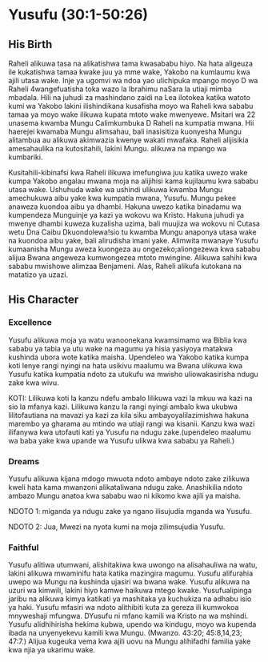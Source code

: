 # Yusufu (30:1-50:26)

## His Birth

Raheli alikuwa tasa na alikatishwa tama kwasababu hiyo. Na hata aligeuza ile kukatishwa tamaa kwake juu ya mme wake, Yakobo na kumlaumu kwa ajili utasa wake. Inje ya ugomvi wa ndoa yao ulichipuka mpango moyo D wa Raheli 4wangefuatisha toka wazo la Ibrahimu naSara la utiaji mimba mbadala. Hili na juhudi za mashindano zaidi na Lea ilotokea katika watoto kumi wa Yakobo lakini ilishindikana kusafisha moyo wa Raheli kwa sababu tamaa ya moyo wake ilikuwa kupata mtoto wake mwenyewe. Msitari wa 22 unasema kwamba Mungu Calimkumbuka D Raheli na kumpatia mwana. Hii haerejei kwamaba Mungu alimsahau, bali inasisitiza kuonyesha Mungu alitambua au alikuwa akimwazia kwenye wakati mwafaka. Raheli alijisikia amesahaulika na kutositahili, lakini Mungu. alikuwa na mpango wa kumbariki.

Kusitahili-kibinafsi kwa Raheli ilikuwa imefungiwa juu katika uwezo wake kumpa Yakobo angalau mwana moja na alijihisi kama kujilaumu kwa sababu utasa wake. Ushuhuda wake wa ushindi ulikuwa kwamba Mungu amechukuwa aibu yake kwa kumpatia mwana, Yusufu. Mungu pekee anaweza kuondoa aibu ya dhambi. Hakuna uwezo katika binadamu wa kumpendeza Munguinje ya kazi ya wokovu wa Kristo. Hakuna juhudi ya mwenye dhambi kuweza kuzalisha uzima, bali muujiza wa wokovu ni Cutasa wetu Dna Caibu Dkuondolewa!sio tu kwamba Mungu anaponya utasa wake na kuondoa aibu yake, bali alirudisha imani yake. Alimwita mwanaye Yusufu kumaanisha Mungu aweza kuongeza au ongezeko;aliongezewa kwa sababu alijua Bwana angeweza kumwongezea mtoto mwingine. Alikuwa sahihi kwa sababu mwishowe alimzaa Benjameni. Alas, Raheli alikufa kutokana na matatizo ya uzazi.

## His Character

### Excellence

Yusufu alikuwa moja ya watu wanoonekana kwamsimamo wa Biblia kwa sababu ya tabia ya utu wake na magumu ya hisia yasiyoya matakwa kushinda ubora wote katika maisha. Upendeleo wa Yakobo katika kumpa koti lenye rangi nyingi na hata usikivu maalumu wa Bwana ulikuwa kwa Yusufu katika kumpatia ndoto za utukufu wa mwisho uliowakasirisha ndugu zake kwa wivu.

KOTI: Lilikuwa koti la kanzu ndefu ambalo lilikuwa vazi la mkuu wa kazi na sio la mfanya kazi. Lilikuwa kanzu la rangi nyingi ambalo kwa ukubwa lilitofautiana na mavazi ya kazi za kila siku ambayoyalilazimishwa hakuna marembo ya gharama au mtindo wa utiaji rangi wa kisanii. Kanzu kwa wazi ilifanywa kwa utofauti kati ya Yusufu na ndugu zake.(upendeleo maalumu wa baba yake kwa upande wa Yusufu ulikwa kwa sababu ya Raheli.)

### Dreams

Yusufu alikuwa kijana mdogo mwuota ndoto ambaye ndoto zake zilikuwa kweli hata kama mwanzoni alikataliwana ndugu zake. Anashikilia ndoto ambazo Mungu anatoa kwa sababu wao ni kikomo kwa ajili ya maisha.

NDOTO 1: miganda ya ndugu zake ya ngano ilisujudia mganda wa Yusufu.

NDOTO 2: Jua, Mwezi na nyota kumi na moja zilimsujudia Yusufu.

### Faithful

Yusufu alitiwa utumwani, alishitakiwa kwa uwongo na alisahauliwa na watu, lakini alikuwa mwaminifu hata katika mazingira magumu. Yusufu alifurahia uwepo wa Mungu na kushinda ujasiri wa bwana wake. Yusufu alikuwa na uzuri wa kimwili, lakini hiyo kamwe haikuwa mtego kwake. Yusufualipinga jaribu na alikuwa kimya katikati ya mashitaka ya kuchukiza na adhabu isio ya haki. Yusufu mfasiri wa ndoto alithibiti kuta za gereza ili kumwokoa mnyweshaji mfungwa. DYusufu ni mfano kamili wa Kristo na wa mshindi. Yusufu alidhihirisha hekima kubwa, upendo wa kindugu, moyo wa kupenda ibada na unyenyekevu kamili kwa Mungu. (Mwanzo. 43:20; 45:8,14,23; 47:7.) Alijua kugeuka vema kwa ajili uovu na Mungu alihifadhi familia yake kwa njia ya ukarimu wake.
